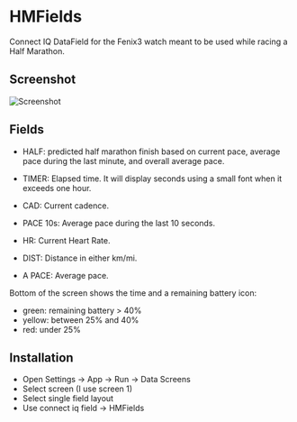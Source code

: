 # HMFields

Connect IQ DataField for the Fenix3 watch meant to be used while racing a Half Marathon.

## Screenshot

![Screenshot](https://raw.github.com/dmuino/HMFields/master/screenshots/HMFields.png)

## Fields

* HALF: predicted half marathon finish based on current pace, average pace during the last minute, and overall average pace.

* TIMER: Elapsed time. It will display seconds using a small font when it exceeds one hour.

* CAD: Current cadence.

* PACE 10s: Average pace during the last 10 seconds.

* HR: Current Heart Rate.

* DIST: Distance in either km/mi.

* A PACE: Average pace.

Bottom of the screen shows the time and a remaining battery icon:

* green: remaining battery > 40%
* yellow: between 25% and 40%
* red: under 25%

## Installation

* Open Settings -> App -> Run -> Data Screens
* Select screen (I use screen 1)
* Select single field layout
* Use connect iq field -> HMFields

